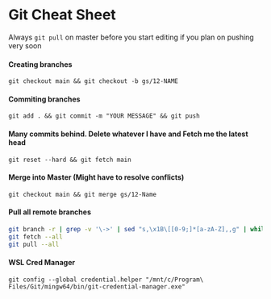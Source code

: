 # Git Cheat Sheet

Always `git pull` on master before you start editing if you plan on pushing very soon

#### Creating branches

`git checkout main && git checkout -b gs/12-NAME`

#### Commiting branches

`git add . && git commit -m "YOUR MESSAGE" && git push`

#### Many commits behind. Delete whatever I have and Fetch me the latest head

`git reset --hard && git fetch main`

#### Merge into Master (Might have to resolve conflicts)

`git checkout main && git merge gs/12-Name`

#### Pull all remote branches

```bash
git branch -r | grep -v '\->' | sed "s,\x1B\[[0-9;]*[a-zA-Z],,g" | while read remote; do git branch --track "${remote#origin/}" "$remote"; done
git fetch --all
git pull --all
```

#### WSL Cred Manager

`git config --global credential.helper "/mnt/c/Program\ Files/Git/mingw64/bin/git-credential-manager.exe"`
